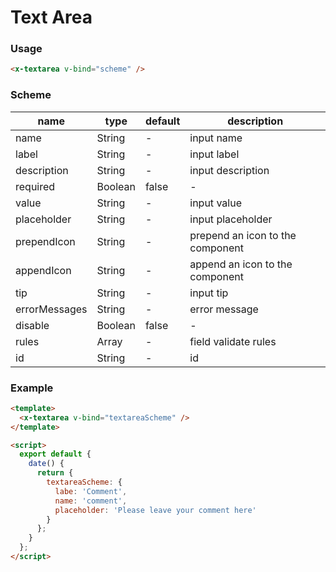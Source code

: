 # Text Area

### Usage

```html
<x-textarea v-bind="scheme" />
```

### Scheme

| name          | type    | default | description                      |
| ------------- | ------- | ------- | -------------------------------- |
| name          | String  | -       | input name                       |
| label         | String  | -       | input label                      |
| description   | String  | -       | input description                |
| required      | Boolean | false   | -                                |
| value         | String  | -       | input value                      |
| placeholder   | String  | -       | input placeholder                |
| prependIcon   | String  | -       | prepend an icon to the component |
| appendIcon    | String  | -       | append an icon to the component  |
| tip           | String  | -       | input tip                        |
| errorMessages | String  | -       | error message                    |
| disable       | Boolean | false   | -                                |
| rules         | Array   | -       | field validate rules             |
| id            | String  | -       | id                               |

### Example

```html
<template>
  <x-textarea v-bind="textareaScheme" />
</template>

<script>
  export default {
    date() {
      return {
        textareaScheme: {
          labe: 'Comment',
          name: 'comment',
          placeholder: 'Please leave your comment here'
        }
      };
    }
  };
</script>
```
